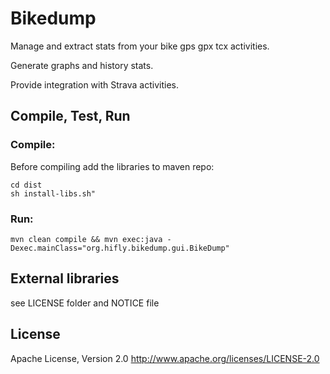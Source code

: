 # Bikedump

Manage and extract stats from your bike gps gpx tcx activities.

Generate graphs and history stats.

Provide integration with Strava activities.

## Compile, Test, Run

### Compile: ###

Before compiling add the libraries to maven repo:

```
cd dist
sh install-libs.sh"
```

### Run: ###

```
mvn clean compile && mvn exec:java -Dexec.mainClass="org.hifly.bikedump.gui.BikeDump"
```

## External libraries

see LICENSE folder and NOTICE file


## License

Apache License, Version 2.0 http://www.apache.org/licenses/LICENSE-2.0
